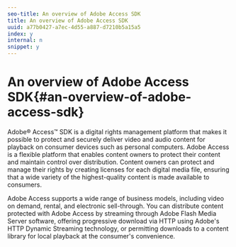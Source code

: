 ```yaml
---
seo-title: An overview of Adobe Access SDK
title: An overview of Adobe Access SDK
uuid: a77b0427-a7ec-4d55-a887-d7210b5a15a5
index: y
internal: n
snippet: y
---
```


# An overview of Adobe Access SDK{#an-overview-of-adobe-access-sdk}

Adobe® Access™ SDK is a digital rights management platform that makes it possible to protect and securely deliver video and audio content for playback on consumer devices such as personal computers. Adobe Access is a flexible platform that enables content owners to protect their content and maintain control over distribution. Content owners can protect and manage their rights by creating licenses for each digital media file, ensuring that a wide variety of the highest-quality content is made available to consumers.

Adobe Access supports a wide range of business models, including video on demand, rental, and electronic sell-through. You can distribute content protected with Adobe Access by streaming through Adobe Flash Media Server software, offering progressive download via HTTP using Adobe's HTTP Dynamic Streaming technology, or permitting downloads to a content library for local playback at the consumer's convenience. 
